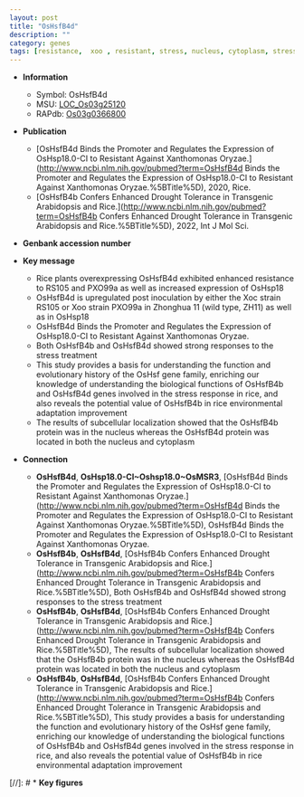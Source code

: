 ```yaml
---
layout: post
title: "OsHsfB4d"
description: ""
category: genes
tags: [resistance,  xoo , resistant, stress, nucleus, cytoplasm, stress response]
---
```


* **Information**  
    + Symbol: OsHsfB4d  
    + MSU: [LOC_Os03g25120](http://rice.uga.edu/cgi-bin/ORF_infopage.cgi?orf=LOC_Os03g25120)  
    + RAPdb: [Os03g0366800](https://rapdb.dna.affrc.go.jp/locus/?name=Os03g0366800)  

* **Publication**  
    + [OsHsfB4d Binds the Promoter and Regulates the Expression of OsHsp18.0-CI to Resistant Against Xanthomonas Oryzae.](http://www.ncbi.nlm.nih.gov/pubmed?term=OsHsfB4d Binds the Promoter and Regulates the Expression of OsHsp18.0-CI to Resistant Against Xanthomonas Oryzae.%5BTitle%5D), 2020, Rice.
    + [OsHsfB4b Confers Enhanced Drought Tolerance in Transgenic Arabidopsis and Rice.](http://www.ncbi.nlm.nih.gov/pubmed?term=OsHsfB4b Confers Enhanced Drought Tolerance in Transgenic Arabidopsis and Rice.%5BTitle%5D), 2022, Int J Mol Sci.

* **Genbank accession number**  

* **Key message**  
    + Rice plants overexpressing OsHsfB4d exhibited enhanced resistance to RS105 and PXO99a as well as increased expression of OsHsp18
    + OsHsfB4d is upregulated post inoculation by either the Xoc strain RS105 or Xoo strain PXO99a in Zhonghua 11 (wild type, ZH11) as well as in OsHsp18
    + OsHsfB4d Binds the Promoter and Regulates the Expression of OsHsp18.0-CI to Resistant Against Xanthomonas Oryzae.
    + Both OsHsfB4b and OsHsfB4d showed strong responses to the stress treatment
    + This study provides a basis for understanding the function and evolutionary history of the OsHsf gene family, enriching our knowledge of understanding the biological functions of OsHsfB4b and OsHsfB4d genes involved in the stress response in rice, and also reveals the potential value of OsHsfB4b in rice environmental adaptation improvement
    + The results of subcellular localization showed that the OsHsfB4b protein was in the nucleus whereas the OsHsfB4d protein was located in both the nucleus and cytoplasm

* **Connection**  
    + __OsHsfB4d__, __OsHsp18.0-CI~Oshsp18.0~OsMSR3__, [OsHsfB4d Binds the Promoter and Regulates the Expression of OsHsp18.0-CI to Resistant Against Xanthomonas Oryzae.](http://www.ncbi.nlm.nih.gov/pubmed?term=OsHsfB4d Binds the Promoter and Regulates the Expression of OsHsp18.0-CI to Resistant Against Xanthomonas Oryzae.%5BTitle%5D), OsHsfB4d Binds the Promoter and Regulates the Expression of OsHsp18.0-CI to Resistant Against Xanthomonas Oryzae.
    + __OsHsfB4b__, __OsHsfB4d__, [OsHsfB4b Confers Enhanced Drought Tolerance in Transgenic Arabidopsis and Rice.](http://www.ncbi.nlm.nih.gov/pubmed?term=OsHsfB4b Confers Enhanced Drought Tolerance in Transgenic Arabidopsis and Rice.%5BTitle%5D),  Both OsHsfB4b and OsHsfB4d showed strong responses to the stress treatment
    + __OsHsfB4b__, __OsHsfB4d__, [OsHsfB4b Confers Enhanced Drought Tolerance in Transgenic Arabidopsis and Rice.](http://www.ncbi.nlm.nih.gov/pubmed?term=OsHsfB4b Confers Enhanced Drought Tolerance in Transgenic Arabidopsis and Rice.%5BTitle%5D),  The results of subcellular localization showed that the OsHsfB4b protein was in the nucleus whereas the OsHsfB4d protein was located in both the nucleus and cytoplasm
    + __OsHsfB4b__, __OsHsfB4d__, [OsHsfB4b Confers Enhanced Drought Tolerance in Transgenic Arabidopsis and Rice.](http://www.ncbi.nlm.nih.gov/pubmed?term=OsHsfB4b Confers Enhanced Drought Tolerance in Transgenic Arabidopsis and Rice.%5BTitle%5D),  This study provides a basis for understanding the function and evolutionary history of the OsHsf gene family, enriching our knowledge of understanding the biological functions of OsHsfB4b and OsHsfB4d genes involved in the stress response in rice, and also reveals the potential value of OsHsfB4b in rice environmental adaptation improvement

[//]: # * **Key figures**  


